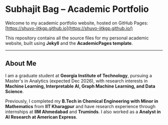 # Subhajit Bag – Academic Portfolio

Welcome to my academic portfolio website, hosted on GitHub Pages: [https://shuvo-iitkgp.github.io](https://shuvo-iitkgp.github.io/)

This repository contains all the source files for my personal academic website, built using **Jekyll** and the **AcademicPages template**.

---

## About Me

I am a graduate student at **Georgia Institute of Technology**, pursuing a Master's in Analytics (expected Dec 2026), with research interests in **Machine Learning, Interpretable AI, Graph Machine Learning, and Data Science**.  

Previously, I completed my **B.Tech in Chemical Engineering with Minor in Mathematics** from **IIT Kharagpur** and have research experience through internships at **IIM Ahmedabad** and **Truminds**. I also worked as a **Analyst in AI Research at American Express**.

